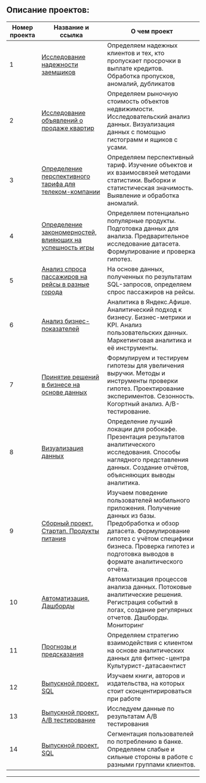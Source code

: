 ## Описание проектов:
| Номер проекта | Название и ссылка | О чем проект                                                     |
|---------------|-------------------|------------------------------------------------------------------|
|1              |[Исследование надежности заемщиков](https://github.com/BotsFun/yp14/blob/main/01_banks_credits.ipynb)|Определяем надежных клиентов и тех, кто пропускает просрочки в выплате кредитов. Обработка пропусков, аномалий, дубликатов|
|2              |[Исследование объявлений о продаже квартир](https://github.com/BotsFun/yp14/blob/main/02_yandex_realty_spb.ipynb)| Определяем рыночную стоимость объектов недвижимости. Исследовательский анализ данных. Визуализация данных с помощью гистограмм и ящиков с усами.|
|3              |[Определение перспективного тарифа для телеком-компании](https://github.com/BotsFun/yp14/blob/main/03_tarifs_msk.ipynb)|Определяем перспективный тариф. Изучение объектов и их взаимосвязей методами статистики. Выборки и статистическая значимость. Выявление и обработка аномалий.|
|4              |[Определение закономерностей, влияющих на успешность игры](https://github.com/BotsFun/yp14/blob/main/04_games_project_1.ipynb)|Определяем потенциально популярные продукты. Подготовка данных для анализа. Предварительное исследование датасета. Формулирование и проверка гипотез.|
|5              |[Анализ спроса пассажиров на рейсы в разные города](https://github.com/BotsFun/yp14/blob/main/05_plane_analytics.ipynb)|На основе данных, полученных по результатам SQL-запросов, определяем спрос пассажиров на рейсы.|
|6              |[Анализ бизнес-показателей](https://github.com/BotsFun/yp14/blob/main/06_yafisha.ipynb)|Аналитика в Яндекс.Афише. Аналитический подход к бизнесу. Бизнес-метрики и KPI. Анализ пользовательских данных. Маркетинговая аналитика и её инструменты. |
|7              |[Принятие решений в бизнесе на основе данных](https://github.com/BotsFun/yp14/blob/main/07_context-i-mag.ipynb)|Формулируем и тестируем гипотезы для увеличения выручки. Методы и инструменты проверки гипотез. Проектирование экспериментов. Сезонность. Когортный анализ. A/B-тестирование.|
|8              |[Визуализация данных](https://github.com/BotsFun/yp14/edit/main/08_market_analytics.ipynb)|Определение лучший локации для робокафе. Презентация результатов аналитического исследования. Способы наглядного представления данных. Создание отчётов, объясняющих выводы аналитика.|
|9             |[Сборный проект. Стартап. Продукты питания](https://github.com/BotsFun/yp14/blob/main/09_startup_foods.ipynb)|Изучаем поведение пользователей мобильного приложения. Получение данных из базы. Предобработка и обзор датасета. Формулирование гипотез с учётом специфики бизнеса. Проверка гипотез и подготовка выводов в формате аналитического отчёта.|
|10             |[Автоматизация. Дашборды](https://public.tableau.com/profile/georgy.samulenkov#!/vizhome/YandexZen_16065095105780/Dashboard1?publish=yes)|Автоматизация процессов анализа данных. Потоковые аналитические решения. Регистрация событий в логах, создание регулярных отчетов. Дашборды. Мониторинг|
|11             |[Прогнозы и предсказания](https://github.com/BotsFun/yp14/blob/main/11_culture_data.ipynb)|Определяем стратегию взаимодействия с клиентом на основе аналитических данных для фитнес-центра Культурист-датасаентист|
|12             |[Выпускной проект. SQL](https://github.com/BotsFun/yp14/blob/main/12_sql_i_books.ipynb)|Изучаем книги, авторов и издательства, на которых стоит сконцентирироваться при работе|
|13             |[Выпускной проект. A/B тестирование](https://github.com/BotsFun/yp14/blob/main/13_ab_test_dipl.ipynb)|Исследуем данные по результатам A/B тестирования|
|14             |[Выпускной проект. SQL](https://github.com/BotsFun/yp14/blob/main/14_banks_segmentation.ipynb)|Сегментация пользователей по потреблению в банке. Определяем слабые и сильные стороны в работе с разными группами клиентов. |


---

